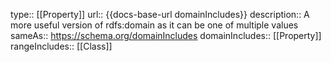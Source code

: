 type:: [[Property]]
url:: {{docs-base-url domainIncludes}}
description:: A more useful version of rdfs:domain as it can be one of multiple values
sameAs:: https://schema.org/domainIncludes
domainIncludes:: [[Property]]
rangeIncludes:: [[Class]]
